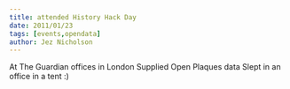 ```yaml
---
title: attended History Hack Day
date: 2011/01/23
tags: [events,opendata]
author: Jez Nicholson
---
```

At The Guardian offices in London
Supplied Open Plaques data
Slept in an office in a tent :)